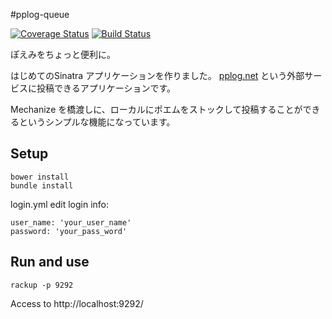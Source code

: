 #pplog-queue

[![Coverage Status](https://coveralls.io/repos/gouf/pplog-queue/badge.png?branch=dev)](https://coveralls.io/r/gouf/pplog-queue?branch=dev)
[![Build Status](https://travis-ci.org/gouf/pplog-queue.png?branch=dev)](https://travis-ci.org/gouf/pplog-queue)

ぽえみをちょっと便利に。

はじめてのSinatra アプリケーションを作りました。
[pplog.net](http://www.pplog.net/) という外部サービスに投稿できるアプリケーションです。

Mechanize を橋渡しに、ローカルにポエムをストックして投稿することができるというシンプルな機能になっています。

## Setup

```
bower install
bundle install
```

login.yml
edit login info:
```
user_name: 'your_user_name'
password: 'your_pass_word'
```



## Run and use

```
rackup -p 9292
```

Access to http://localhost:9292/
